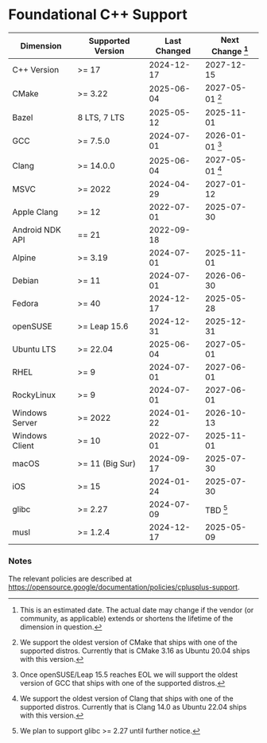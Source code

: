 # Foundational C++ Support

| Dimension       | Supported Version      | Last Changed | Next Change [^next-change] |
|-----------------|------------------------|--------------|-------------|
| C++ Version     | >= 17                  | 2024-12-17   | 2027-12-15  |
| CMake           | >= 3.22                | 2025-06-04   | 2027-05-01 [^cmake] |
| Bazel           | 8 LTS, 7 LTS           | 2025-05-12   | 2025-11-01  |
| GCC             | >= 7.5.0               | 2024-07-01   | 2026-01-01 [^gcc] |
| Clang           | >= 14.0.0              | 2025-06-04   | 2027-05-01 [^clang] |
| MSVC            | >= 2022                | 2024-04-29   | 2027-01-12  |
| Apple Clang     | >= 12                  | 2022-07-01   | 2025-07-30 |
| Android NDK API | == 21                  | 2022-09-18   | |
| Alpine          | >= 3.19                | 2024-07-01   | 2025-11-01 |
| Debian          | >= 11                  | 2024-07-01   | 2026-06-30 |
| Fedora          | >= 40                  | 2024-12-17   | 2025-05-28 |
| openSUSE        | >= Leap 15.6           | 2024-12-31   | 2025-12-31 |
| Ubuntu LTS      | >= 22.04               | 2025-06-04   | 2027-05-01 |
| RHEL            | >= 9                   | 2024-07-01   | 2027-06-01 |
| RockyLinux      | >= 9                   | 2024-07-01   | 2027-06-01 |
| Windows Server  | >= 2022                | 2024-01-22   | 2026-10-13 |
| Windows Client  | >= 10                  | 2022-07-01   | 2025-11-01 |
| macOS           | >= 11 (Big Sur)        | 2024-09-17   | 2025-07-30 |
| iOS             | >= 15                  | 2024-01-24   | 2025-07-30 |
| glibc           | >= 2.27                | 2024-07-09   | TBD [^glibc] |
| musl            | >= 1.2.4               | 2024-12-17   | 2025-05-09 |

[^next-change]: This is an estimated date. The actual date may change if the
vendor (or community, as applicable) extends or shortens the lifetime of the
dimension in question.

[^cmake]: We support the oldest version of CMake that ships with one of the
supported distros. Currently that is CMake 3.16 as Ubuntu 20.04 ships with this
version.

[^gcc]: Once openSUSE/Leap 15.5 reaches EOL we will support the oldest
version of GCC that ships with one of the supported distros.

[^clang]: We support the oldest version of Clang that ships with one of the
supported distros. Currently that is Clang 14.0 as Ubuntu 22.04 ships with
this version.

[^glibc]: We plan to support glibc >= 2.27 until further notice.

### Notes

The relevant policies are described at https://opensource.google/documentation/policies/cplusplus-support.

[devtoolset-7]: https://www.softwarecollections.org/en/scls/rhscl/devtoolset-7/
